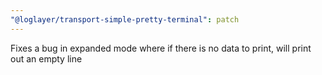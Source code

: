 ```yaml
---
"@loglayer/transport-simple-pretty-terminal": patch
---
```


Fixes a bug in expanded mode where if there is no data to print, will print out an empty line

